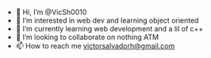- 👋 Hi, I’m @VicSh0010
- 👀 I’m interested in web dev and learning object oriented 
- 🌱 I’m currently learning web development and a lil of c++
- 💞️ I’m looking to collaborate on nothing ATM
- 📫 How to reach me victorsalvadorh@gmail.com


<!---
VicSh0010/VicSh0010 is a ✨ special ✨ repository because its `README.md` (this file) appears on your GitHub profile.
You can click the Preview link to take a look at your changes.
--->
